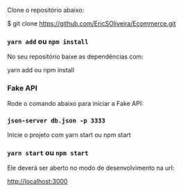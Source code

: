 Clone o repositório abaixo:

$ git clone https://github.com/EricSOliveira/Ecommerce.git


### `yarn add` ou `npm install`

No seu repositório baixe as dependências com:

yarn add ou npm install


### Fake API

Rode o comando abaixo para iniciar a Fake API:

### `json-server db.json -p 3333`


Inicie o projeto com yarn start ou npm start

### `yarn start` ou `npm start`


Ele deverá ser aberto no modo de desenvolvimento na url:

[http://localhost:3000](http://localhost:3000)





